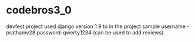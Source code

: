 # codebros3_0
devfest project
used django version 1.9 to in the project
sample username - prathamv28 password-qwerty1234 (can be used to add reviews)
